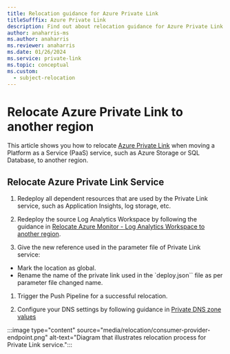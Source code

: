 ```yaml
---
title: Relocation guidance for Azure Private Link
titleSufffix: Azure Private Link
description: Find out about relocation guidance for Azure Private Link
author: anaharris-ms
ms.author: anaharris
ms.reviewer: anaharris
ms.date: 01/26/2024
ms.service: private-link
ms.topic: conceptual
ms.custom:
  - subject-relocation
---
```


# Relocate Azure Private Link to another region

This article shows you how to relocate [Azure Private Link](/azure/private-link/private-link-overview) when moving a Platform as a Service (PaaS) service, such as Azure Storage or SQL Database, to another region. 


## Relocate Azure Private Link Service


1. Redeploy all dependent resources that are used by the Private Link service, such as Application Insights, log storage, etc.

1. Redeploy the source Log Analytics Workspace by following the guidance in [Relocate Azure Monitor - Log Analytics Workspace to another region](./relocation-log-analytics.md).

1. Give the new reference used in the parameter file of Private Link service:

  - Mark the location as global.
  - Rename the name of the private link used in the `deploy.json`` file as per parameter file changed name.

1. Trigger the Push Pipeline for a successful relocation.

1. Configure your DNS settings by following guidance in [Private DNS zone values](../private-link/private-endpoint-dns.md)

:::image type="content" source="media/relocation/consumer-provider-endpoint.png" alt-text="Diagram that illustrates relocation process for Private Link service.":::
